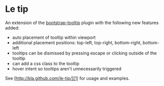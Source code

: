 Le tip
=====

An extension of the [bootstrap-tooltip][0] plugin with the following new features added:

  * auto placement of tooltip within viewport
  * additional placement positions: top-left, top-right, bottom-right, bottom-left
  * tooltips can be dismissed by pressing escape or clicking outside of the tooltip
  * can add a css class to the tooltip
  * hover intent so tooltips aren't unnecessarily triggered

See [http://kla.github.com/le-tip/][1] for usage and examples.

 [0]: http://twitter.github.com/bootstrap/javascript.html#tooltips
 [1]: http://kla.github.com/le-tip/